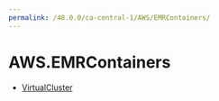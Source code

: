 ```yaml
---
permalink: /48.0.0/ca-central-1/AWS/EMRContainers/
---
```


# AWS.EMRContainers



* [VirtualCluster](VirtualCluster.md)